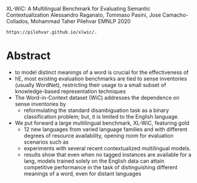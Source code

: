 XL-WiC: A Multilingual Benchmark for Evaluating Semantic Contextualization 
Alessandro Raganato, Tommaso Pasini, Jose Camacho-Collados, Mohammad Taher Pilehvar
EMNLP 2020

    https://pilehvar.github.io/xlwic/.

# Abstract

* to model distinct meanings of a word is crucial for the effectiveness of
* hE, most existing evaluation benchmarks are tied to sense inventories
  (usually WordNet), restricting their usage to a small subset of
  knowledge-based representation techniques
* The Word-in-Context dataset (WiC) addresses the dependence on sense
  inventories by 
  * reformulating the standard disambiguation task as a binary classification
    problem; but, it is limited to the English language. 
* We put forward a large multilingual benchmark, XL-WiC, featuring gold
  * 12 new languages from varied language families and with different degrees
    of resource availability, opening room for evaluation scenarios such as
  * experiments with several recent contextualized multilingual models.
  * results show that even when no tagged instances are available for a lang,
    models trained solely on the English data can attain competitive
    performance in the task of distinguishing different meanings of a word,
    even for distant languages
